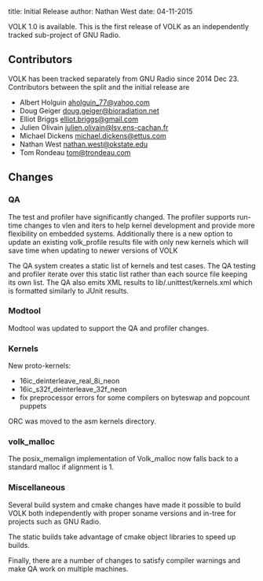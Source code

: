 title: Initial Release
author: Nathan West
date: 04-11-2015

VOLK 1.0 is available. This is the first release of VOLK as an independently
tracked sub-project of GNU Radio.

## Contributors

VOLK has been tracked separately from GNU Radio since 2014 Dec 23. Contributors
between the split and the initial release are

 * Albert Holguin <aholguin_77@yahoo.com>
 * Doug Geiger <doug.geiger@bioradiation.net>
 * Elliot Briggs <elliot.briggs@gmail.com>
 * Julien Olivain <julien.olivain@lsv.ens-cachan.fr>
 * Michael Dickens <michael.dickens@ettus.com>
 * Nathan West <nathan.west@okstate.edu>
 * Tom Rondeau <tom@trondeau.com>

## Changes

### QA

The test and profiler have significantly changed. The profiler supports run-time
changes to vlen and iters to help kernel development and provide more
flexibility on embedded systems. Additionally there is a new option to update an
existing volk_profile results file with only new kernels which will save time
when updating to newer versions of VOLK

The QA system creates a static list of kernels and test cases. The QA testing
and profiler iterate over this static list rather than each source file keeping
its own list. The QA also emits XML results to lib/.unittest/kernels.xml which
is formatted similarly to JUnit results.

### Modtool

Modtool was updated to support the QA and profiler changes.

### Kernels

New proto-kernels:

 * 16ic_deinterleave_real_8i_neon
 * 16ic_s32f_deinterleave_32f_neon
 * fix preprocessor errors for some compilers on byteswap and popcount puppets

ORC was moved to the asm kernels directory.

### volk_malloc

The posix_memalign implementation of Volk_malloc now falls back to a standard
malloc if alignment is 1.

### Miscellaneous

Several build system and cmake changes have made it possible to build VOLK both
independently with proper soname versions and in-tree for projects such as GNU
Radio.

The static builds take advantage of cmake object libraries to speed up builds.

Finally, there are a number of changes to satisfy compiler warnings and make QA
work on multiple machines.
